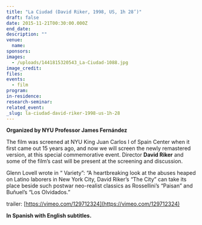 ```yaml
---
title: "La Ciudad (David Riker, 1998, US, 1h 28’)"
draft: false
date: 2015-11-21T00:30:00.000Z
end_date:
description: ""
venue:
  name:
sponsors:
images:
  - /uploads/1441815320543_La-Ciudad-1088.jpg
image_credit:
files:
events:
  - film
program:
in-residence:
research-seminar:
related_event:
_slug: la-ciudad-david-riker-1998-us-1h-28
---
```


**Organized by NYU Professor James Fernández**

The film was screened at NYU King Juan Carlos I of Spain Center when it first came out 15 years ago, and now we will screen the newly remastered version, at this special commemorative event. Director **David Riker** and some of the film’s cast will be present at the screening and discussion.

Glenn Lovell wrote in “ Variety”: “A heartbreaking look at the abuses heaped on Latino laborers in New York City, David Riker’s “The City” can take its place beside such postwar neo-realist classics as Rossellini’s “Paisan” and Buñuel’s “Los Olvidados.”

trailer: [https://vimeo.com/129712324](https://vimeo.com/129712324)

**In Spanish with English subtitles.**

